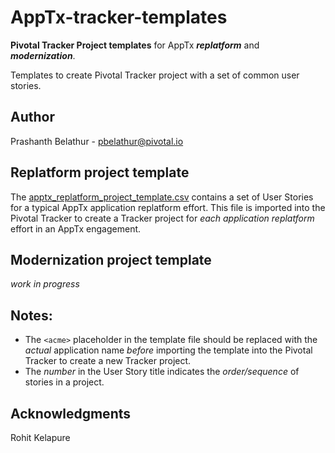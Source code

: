 # AppTx-tracker-templates
**Pivotal Tracker Project templates** for AppTx ***replatform*** and ***modernization***.

Templates to create Pivotal Tracker project with a set of common user stories.

## Author
Prashanth Belathur - pbelathur@pivotal.io

## Replatform project template

The [apptx_replatform_project_template.csv](https://github.com/pivotalservices/AppTx-tracker-templates/blob/master/apptx_replatform_project_template.csv) contains a set of User Stories for a typical AppTx application replatform effort. This file is imported into the Pivotal Tracker to create a Tracker project for _each application replatform_ effort in an AppTx engagement.

## Modernization project template
_work in progress_

## Notes:
- The `<acme>` placeholder in the template file should be replaced with the _actual_ application name _before_ importing the template into the Pivotal Tracker to create a new Tracker project. 
- The _number_ in the User Story title indicates the _order/sequence_ of stories in a project.

## Acknowledgments
Rohit Kelapure
